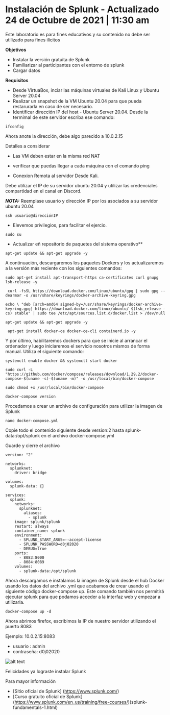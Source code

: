 Instalación de Splunk - Actualizado 24 de Octubre de 2021 | 11:30 am
===============
Este laboratorio es para fines educativos y su contenido no debe ser utilizado para fines ilícitos  

**Objetivos**
* Instalar la versión gratuita de Splunk 
* Familiarizar al participantes con el entorno de splunk 
* Cargar datos  

**Requisitos**
* Desde VirtuaBox, inciar las máquinas virtuales de Kali Linux y Ubuntu Server 20.04
* Realizar un snapshot de la VM Ubuntu 20.04 para que pueda restarurarla en caso de ser necesario.
* Identificar dirección IP del host - Ubuntu Server 20.04. Desde la termimal de este servidor escriba ese comando: 
``` 
ifconfig
``` 
Ahora anote la dirección, debe algo parecido a 10.0.2.15

Detalles a considerar 
* Las VM deben estar en la misma red NAT
* verificar que puedas llegar a cada máquina con el comando ping

* Conexion Remota al servidor 
Desde Kali. 

Debe utilizar el IP de su servidor ubuntu 20.04 y utilizar las credenciales compartidad en el canal en Discord.
 
**_NOTA:_**  Reemplase usuario y dirección IP por los asociados a su servidor ubuntu 20.04

``` 
ssh usuario@direcciónIP
``` 
* Elevemos privilegios, para facilitar el ejercio.
``` 
sudo su
``` 

* Actualizar eñ repositorio de paquetes del sistema operativo**
```
apt-get update && apt-get upgrade -y
```
A continuación, descargaremos los paquetes Dockers y los actualizaremos a la versión más reciente con los siguientes comandos:

```
sudo apt-get install apt-transport-https ca-certificates curl gnupg lsb-release -y
```
```
 curl -fsSL https://download.docker.com/linux/ubuntu/gpg | sudo gpg --dearmor -o /usr/share/keyrings/docker-archive-keyring.gpg
 ```
 ```
 echo \ "deb [arch=amd64 signed-by=/usr/share/keyrings/docker-archive-keyring.gpg] https://download.docker.com/linux/ubuntu/ $(lsb_release -cs) stable" | sudo tee /etc/apt/sources.list.d/docker.list > /dev/null
 ```
 ```
apt-get update && apt-get upgrade -y
 ```
 ```
  apt-get install docker-ce docker-ce-cli containerd.io -y
````
Y por último, habilitaremos dockers para que se inicie al arrancar el ordenador y luego iniciaremos el servicio nosotros mismos de forma manual. Utiliza el siguiente comando:
```
systemctl enable docker && systemctl start docker
```
```
sudo curl -L "https://github.com/docker/compose/releases/download/1.29.2/docker-compose-$(uname -s)-$(uname -m)" -o /usr/local/bin/docker-compose
```
```
sudo chmod +x /usr/local/bin/docker-compose
```
```
docker-compose version
```
Procedamos a crear un archivo de configuración para utilizar la imagen de Splunk
```
nano docker-compose.yml 
```
Copie todo el contenido siguiente desde version:2 hasta splunk-data:/opt/splunk en el archivo docker-compose.yml

Guarde y cierre el archivo
```
version: "2"

networks:
  splunknet:
    driver: bridge

volumes:
  splunk-data: {}

services:
  splunk:
    networks:
      splunknet:
        aliases:
          - splunk
    image: splunk/splunk
    restart: always
    container_name: splunk
    environment:
      - SPLUNK_START_ARGS=--accept-license
      - SPLUNK_PASSWORD=d0j02020
      - DEBUG=true
    ports:
      - 8083:8000
      - 8084:8089
    volumes:
      - splunk-data:/opt/splunk
```

Ahora descargamos e instalamos la imagen de Splunk desde el hub Docker usando los datos del archivo .yml que acabamos de crear usando el siguiente código docker-compose up. Este comando también nos permitirá ejecutar splunk para que podamos acceder a la interfaz web y empezar a utilizarla.

```
docker-compose up -d
```

Ahora abrimos firefox, escribimos la IP de nuestro servidor utilizando el puerto 8083

Ejemplo:  10.0.2.15:8083
* usuario : admin
* contraseña: d0j02020

![alt text](./lab02-images/lab02-fig1-splunk.png "Metasploit framework")


Felicidades ya lograste instalar Splunk


Para mayor información
* [Sitio oficial de Splunk] (https://www.splunk.com/)
* [Curso gratuito oficial de Splunk] (https://www.splunk.com/en_us/training/free-courses/)(splunk-fundamentals-1.html)